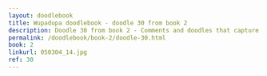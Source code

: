 ```yaml
---
layout: doodlebook
title: Wupadupa doodlebook - doodle 30 from book 2
description: Doodle 30 from book 2 - Comments and doodles that capture the essence of this event  
permalink: /doodlebook/book-2/doodle-30.html
book: 2
linkurl: 050304_14.jpg
ref: 30
---	  
```

																																																																							